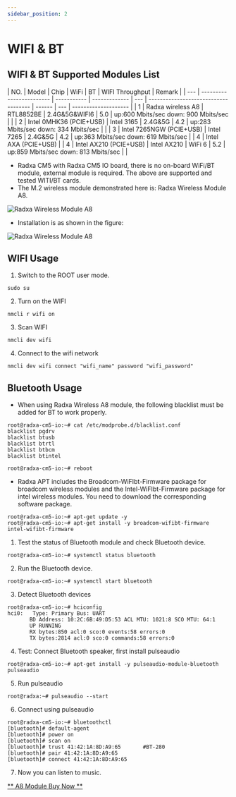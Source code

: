 ```yaml
---
sidebar_position: 2
---
```


# WIFI & BT

## WIFI & BT Supported Modules List

| NO. | Model                    | Chip        | WiFi          | BT  | WIFI Throughput                      | Remark |
| --- | ------------------------ | ----------- | ------------- | --- | ------------------------------------ | ------ | --- | -------------------- |
| 1   | Radxa wireless A8        | RTL8852BE   | 2.4G&5G&WIFI6 | 5.0 | up:600 Mbits/sec down: 900 Mbits/sec |        |
| 2   | Intel 0MHK36 (PCIE+USB)  | Intel 3165  | 2.4G&5G       | 4.2 | up:283 Mbits/sec down: 334 Mbits/sec |        |
| 3   | Intel 7265NGW (PCIE+USB) | Intel 7265  | 2.4G&5G       | 4.2 | up:363 Mbits/sec down: 619 Mbits/sec |        | 4   | Intel AXA (PCIE+USB) |
| 4   | Intel AX210 (PCIE+USB)   | Intel AX210 | WiFi 6        | 5.2 | up:859 Mbits/sec down: 813 Mbits/sec |        |

- Radxa CM5 with Radxa CM5 IO board, there is no on-board WiFi/BT module, external module is required. The above are supported and tested WITI/BT cards.
- The M.2 wireless module demonstrated here is: Radxa Wireless Module A8.

![Radxa Wireless Module A8](/zh/img/accessories/a8-module-01.webp)

- Installation is as shown in the figure:

![Radxa Wireless Module A8](/zh/img/accessories/a8-module-02.webp)

## WIFI Usage

1. Switch to the ROOT user mode.

```
sudo su
```

2. Turn on the WIFI

```
nmcli r wifi on
```

3. Scan WIFI

```
nmcli dev wifi
```

4. Connect to the wifi network

```
nmcli dev wifi connect "wifi_name" password "wifi_password"
```

## Bluetooth Usage

- When using Radxa Wireless A8 module, the following blacklist must be added for BT to work properly.

```
root@radxa-cm5-io:~# cat /etc/modprobe.d/blacklist.conf
blacklist pgdrv
blacklist btusb
blacklist btrtl
blacklist btbcm
blacklist btintel

root@radxa-cm5-io:~# reboot
```

- Radxa APT includes the Broadcom-WiFIbt-Firmware package for broadcom wireless modules and the Intel-WiFIbt-Firmware package for intel wireless modules. You need to download the corresponding software package.

```
root@radxa-cm5-io:~# apt-get update -y
root@radxa-cm5-io:~# apt-get install -y broadcom-wifibt-firmware intel-wifibt-firmware
```

1. Test the status of Bluetooth module and check Bluetooth device.

```
root@radxa-cm5-io:~# systemctl status bluetooth
```

2. Run the Bluetooth device.

```
root@radxa-cm5-io:~# systemctl start bluetooth
```

3. Detect Bluetooth devices

```
root@radxa-cm5-io:~# hciconfig
hci0:   Type: Primary Bus: UART
       BD Address: 10:2C:6B:49:D5:53 ACL MTU: 1021:8 SCO MTU: 64:1
       UP RUNNING
       RX bytes:850 acl:0 sco:0 events:58 errors:0
       TX bytes:2814 acl:0 sco:0 commands:58 errors:0
```

4. Test: Connect Bluetooth speaker, first install pulseaudio

```
root@radxa-cm5-io:~# apt-get install -y pulseaudio-module-bluetooth pulseaudio
```

5. Run pulseaudio

```
root@radxa:~# pulseaudio --start
```

6. Connect using pulseaudio

```
root@radxa-cm5-io:~# bluetoothctl
[bluetooth]# default-agent
[bluetooth]# power on
[bluetooth]# scan on
[bluetooth]# trust 41:42:1A:8D:A9:65       #BT-280
[bluetooth]# pair 41:42:1A:8D:A9:65
[bluetooth]# connect 41:42:1A:8D:A9:65
```

7. Now you can listen to music.

[** A8 Module Buy Now **](https://radxa.com/products/accessories/wireless-module-a8#buy)

